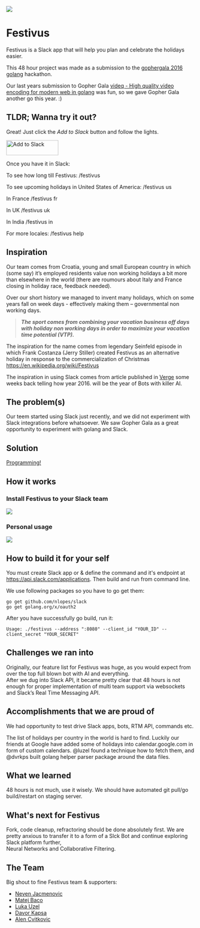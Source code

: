 ![](http://i.imgur.com/0ZWbc3T.png)

# Festivus

Festivus is a Slack app that will help you plan and celebrate the holidays easier.

This 48 hour project was made as a submission to the [gophergala 2016](http://gophergala.com/) [golang](http://golang.org) hackathon. 

Our last years submission to Gopher Gala [videq - High quality video encoding for modern web in golang](https://github.com/gophergala/videq) was fun, so we gave Gopher Gala another go this year. :)## TLDR; Wanna try it out?

Great! Just click the *Add to Slack* button and follow the lights. 
<a href="https://festivus.nivas.hr/add"><img alt="Add to Slack" height="40" width="139" src="https://platform.slack-edge.com/img/add_to_slack.png" srcset="https://platform.slack-edge.com/img/add_to_slack.png 1x, https://platform.slack-edge.com/img/add_to_slack@2x.png 2x"></a>
Once you have it in Slack:

To see how long till Festivus:
/festivus

To see upcoming holidays in United States of America:
/festivus us 

In France
/festivus fr

In UK
/festivus uk

In ​India
/festivus in

For more locales:
/festivus help

## InspirationOur team comes from Croatia, young and small European country in which (some say) it’s employed residents value non working holidays a bit more than elsewhere in the world (there are roumours about Italy and France closing in holiday race, feedback needed).

Over our short history we managed to invent many holidays, which on some years fall on week days - effectively making them – governmental non working days. > ***The sport comes from combining your vacation business off days with holiday non working days in order to maximize your vacation time potential (VTP).***The inspiration for the name comes from legendary Seinfeld episode in which Frank Costanza (Jerry Stiller) created Festivus as an alternative holiday in response to the commercialization of Christmas <https://en.wikipedia.org/wiki/Festivus>The inspiration in using Slack comes from article published in [Verge](http://www.theverge.com/2016/1/6/10718282/internet-bots-messaging-slack-facebook-m) some weeks back telling how year 2016. will be the year of Bots with killer AI.## The problem(s)Our teem started using Slack just recently, and we did not experiment with Slack integrations before whatsoever.We saw Gopher Gala as a great opportunity to experiment with golang and Slack. 
## Solution[Programming!](http://c00kiemon5ter.github.io/code/2011/04/16/Development-Methodologies.html)## How it works

### Install Festivus to your Slack team

![](http://i.imgur.com/etXd1dc.gif)
### Personal usage

![](http://i.imgur.com/jBM56k4.gif)

<!--
### Show help and available locales

![](http://i.imgur.com/8PB2OjE.gif)

### Show upcoming holidays for Croatia

![](http://i.imgur.com/vzx0550.gif)

### How many days until Festivus?

![](http://i.imgur.com/7ywryV0.gif)
-->

## How to build it for your self

You must create Slack app or & define the command and it's endpoint at <https://api.slack.com/applications>.
Then build and run from command line. 

We use following packages so you have to go get them:

```
go get github.com/nlopes/slack
go get golang.org/x/oauth2
```

After you have successfully go build, run it:

```
Usage: ./festivus --address ":8080" --client_id "YOUR_ID" --client_secret "YOUR_SECRET"
```
## Challenges we ran intoOriginally, our feature list for Festivus was huge, as you would expect from over the top full blown bot with AI and everything.  After we dug into Slack API, it became pretty clear that 48 hours is not enough for proper implementation of multi team support via websockets and Slack’s Real Time Messaging API.
## Accomplishments that we are proud ofWe had opportunity to test drive Slack apps, bots, RTM API, commands etc.

The list of holidays per country in the world is hard to find. Luckily our friends at Google have added some of holidays into calendar.google.com in form of custom calendars. @luzel found a technique how to fetch them, and @dvrkps built golang helper parser package around the data files.
## What we learned48 hours is not much, use it wisely.We should have automated git pull/go build/restart on staging server.## What's next for Festivus

Fork, code cleanup, refractoring should be done absolutely first. We are pretty anxious to transfer it to a form of a Slck Bot and continue exploring Slack platform further,  
Neural Networks and Collaborative Filtering.

## The TeamBig shout to fine Festivus team & supporters:

* [Neven Jacmenovic](https://twitter.com/guycalledseven)
* [Matej Baco](https://twitter.com/matejbaco)
* [Luka Uzel](https://twitter.com/LukaUzel)
* [Davor Kapsa](https://twitter.com/dvrkps)
* [Alen Cvitkovic](https://twitter.com/alencvitkovic)
